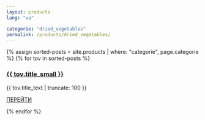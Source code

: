 ```yaml
---
layout: products
lang: "ua"

categorie: "dried_vegetables"
permalink: /products/dried_vegetables/
---
```


{% assign sorted-posts = site.products | where: "categorie", page.categorie %}
{% for tov in sorted-posts %}
<div class="col-md-4 text-center">
<div class="menu-wrap">
    <a href="{{ tov.url }}" class="menu-img
    img mb-4" style="background-image: url(/assets/images/products/{{ tov.categorie }}/sm_{{ tov.title }}.jpg);"></a>
    <div class="text">
    <h3><a href="{{ tov.url }}">{{ tov.title_small }}</a></h3>
    <p>{{ tov.title_text | truncate: 100 }}</p>
    <p><a href="{{ tov.url }}" class="btn btn-white btn-outline-white">ПЕРЕЙТИ</a></p>
    </div>
</div>
</div>
{% endfor %}